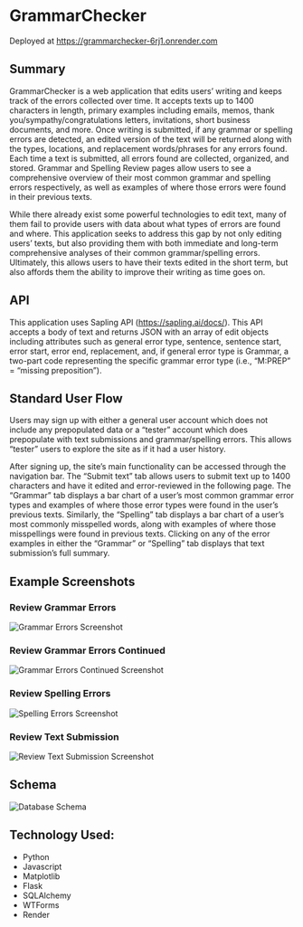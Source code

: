 # GrammarChecker

Deployed at https://grammarchecker-6rj1.onrender.com

## Summary

GrammarChecker is a web application that edits users’ writing and keeps track of the errors collected over time. It accepts texts up to 1400 characters in length, primary examples including emails, memos, thank you/sympathy/congratulations letters, invitations, short business documents, and more. Once writing is submitted, if any grammar or spelling errors are detected, an edited version of the text will be returned along with the types, locations, and replacement words/phrases for any errors found. Each time a text is submitted, all errors found are collected, organized, and stored. Grammar and Spelling Review pages allow users to see a comprehensive overview of their most common grammar and spelling errors respectively, as well as examples of where those errors were found in their previous texts.

While there already exist some powerful technologies to edit text, many of them fail to provide users with data about what types of errors are found and where. This application seeks to address this gap by not only editing users’ texts, but also providing them with both immediate and long-term comprehensive analyses of their common grammar/spelling errors. Ultimately, this allows users to have their texts edited in the short term, but also affords them the ability to improve their writing as time goes on.

## API

This application uses Sapling API (https://sapling.ai/docs/). This API accepts a body of text and returns JSON with an array of edit objects including attributes such as general error type, sentence, sentence start, error start, error end, replacement, and, if general error type is Grammar, a two-part code representing the specific grammar error type (i.e., “M:PREP” = “missing preposition”).

## Standard User Flow

Users may sign up with either a general user account which does not include any prepopulated data or a “tester” account which does prepopulate with text submissions and grammar/spelling errors. This allows “tester” users to explore the site as if it had a user history.

After signing up, the site’s main functionality can be accessed through the navigation bar. The “Submit text” tab allows users to submit text up to 1400 characters and have it edited and error-reviewed in the following page. The “Grammar” tab displays a bar chart of a user’s most common grammar error types and examples of where those error types were found in the user’s previous texts. Similarly, the “Spelling” tab displays a bar chart of a user’s most commonly misspelled words, along with examples of where those misspellings were found in previous texts. Clicking on any of the error examples in either the “Grammar” or “Spelling” tab displays that text submission’s full summary.

## Example Screenshots
### Review Grammar Errors
![Grammar Errors Screenshot](https://github.com/Lindsey-Ipson/GrammarChecker/blob/main/README%20Files/Grammar_Errors_Screenshot.png)
### Review Grammar Errors Continued
![Grammar Errors Continued Screenshot](https://github.com/Lindsey-Ipson/GrammarChecker/blob/main/README%20Files/Grammar_Errors_Continued_Screenshot.png)
### Review Spelling Errors
![Spelling Errors Screenshot](https://github.com/Lindsey-Ipson/GrammarChecker/blob/main/README%20Files/Spelling_Errors_Screenshot.png)
### Review Text Submission
![Review Text Submission Screenshot](https://github.com/Lindsey-Ipson/GrammarChecker/blob/main/README%20Files/Text_Review_Screenshot.png)

## Schema
![Database Schema](https://github.com/Lindsey-Ipson/GrammarChecker/blob/main/README%20Files/Database_Schema_Diagram.png)

## Technology Used:

* Python
* Javascript 
* Matplotlib
* Flask
* SQLAlchemy
* WTForms
* Render
